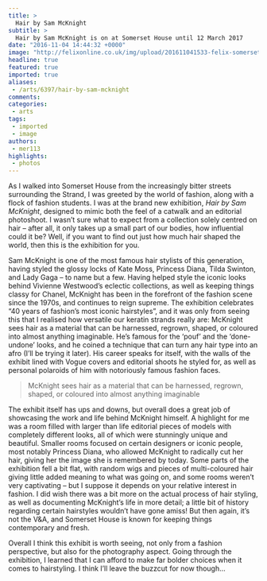```yaml
---
title: >
  Hair by Sam McKnight
subtitle: >
  Hair by Sam McKnight is on at Somerset House until 12 March 2017
date: "2016-11-04 14:44:32 +0000"
image: "http://felixonline.co.uk/img/upload/201611041533-felix-somerset_house_hair_29.jpg"
headline: true
featured: true
imported: true
aliases:
 - /arts/6397/hair-by-sam-mcknight
comments:
categories:
 - arts
tags:
 - imported
 - image
authors:
 - mer113
highlights:
 - photos
---
```


As I walked into Somerset House from the increasingly bitter streets surrounding the Strand, I was greeted by the world of fashion, along with a flock of fashion students. I was at the brand new exhibition, _Hair by Sam McKnight_, designed to mimic both the feel of a catwalk and an editorial photoshoot. I wasn’t sure what to expect from a collection solely centred on hair – after all, it only takes up a small part of our bodies, how influential could it be? Well, if you want to find out just how much hair shaped the world, then this is the exhibition for you.

Sam McKnight is one of the most famous hair stylists of this generation, having styled the glossy locks of Kate Moss, Princess Diana, Tilda Swinton, and Lady Gaga – to name but a few. Having helped style the iconic looks behind Vivienne Westwood’s eclectic collections, as well as keeping things classy for Chanel, McKnight has been in the forefront of the fashion scene since the 1970s, and continues to reign supreme. The exhibition celebrates “40 years of fashion’s most iconic hairstyles”, and it was only from seeing this that I realised how versatile our keratin strands really are: McKnight sees hair as a material that can be harnessed, regrown, shaped, or coloured into almost anything imaginable. He’s famous for the ‘pouf’ and the ‘done-undone’ looks, and he coined a technique that can turn any hair type into an afro (I’ll be trying it later).  His career speaks for itself, with the walls of the exhibit lined with Vogue covers and editorial shoots he styled for, as well as personal polaroids of him with notoriously famous fashion faces.

> McKnight sees hair as a material that can be harnessed, regrown, shaped, or coloured into almost anything imaginable

The exhibit itself has ups and downs, but overall does a great job of showcasing the work and life behind McKnight himself. A highlight for me was a room filled with larger than life editorial pieces of models with completely different looks, all of which were stunningly unique and beautiful. Smaller rooms focused on certain designers or iconic people, most notably Princess Diana, who allowed McKnight to radically cut her hair, giving her the image she is remembered by today. Some parts of the exhibition fell a bit flat, with random wigs and pieces of multi-coloured hair giving little added meaning to what was going on, and some rooms weren’t very captivating – but I suppose it depends on your relative interest in fashion. I did wish there was a bit more on the actual process of hair styling, as well as documenting McKnight’s life in more detail; a little bit of history regarding certain hairstyles wouldn’t have gone amiss! But then again, it’s not the V&amp;A, and Somerset House is known for keeping things contemporary and fresh.

Overall I think this exhibit is worth seeing, not only from a fashion perspective, but also for the photography aspect. Going through the exhibition, I learned that I can afford to make far bolder choices when it comes to hairstyling. I think I’ll leave the buzzcut for now though...
